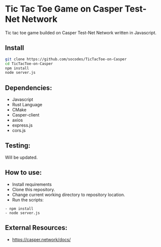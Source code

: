 # Tic Tac Toe Game on Casper Test-Net Network
Tic tac toe game builded on Casper Test-Net Network written in Javascript. 

## Install

```bash
git clone https://github.com/socodes/TicTacToe-on-Casper
cd TicTacToe-on-Casper
npm install
node server.js
```

## Dependencies:
- Javascript
- Rust Language
- CMake
- Casper-client
- axios
- express.js
- cors.js


## Testing:

Will be updated.


## How to use:
- Install requirements
- Clone this repository.
- Change current working directory to repository location.
- Run the scripts:

```
- npm install
- node server.js
```


## External Resources:
- https://casper.network/docs/
